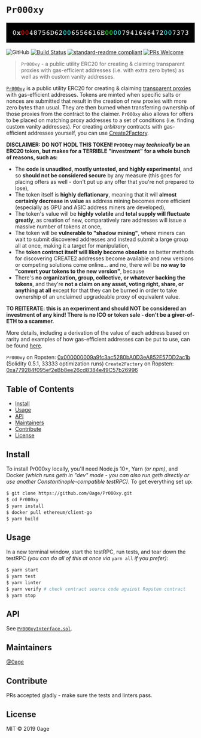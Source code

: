 # `Pr000xy`

![banner](images/Pr000xyBanner.gif)

![GitHub](https://img.shields.io/github/license/0age/Pr000xy.svg?colorB=brightgreen)
[![Build Status](https://travis-ci.org/0age/Pr000xy.svg?branch=master)](https://travis-ci.org/0age/Pr000xy)
[![standard-readme compliant](https://img.shields.io/badge/standard--readme-OK-green.svg?style=flat-square)](https://github.com/RichardLitt/standard-readme)
[![PRs Welcome](https://img.shields.io/badge/PRs-welcome-brightgreen.svg)](http://makeapullrequest.com)

> `Pr000xy` - a public utility ERC20 for creating & claiming transparent proxies with gas-efficient addresses (i.e. with extra zero bytes) as well as with custom vanity addresses.

[`Pr000xy`](https://github.com/0age/Pr000xy/blob/master/contracts/Pr000xy.sol) is a public utility ERC20 for creating & claiming [transparent proxies](https://blog.zeppelinos.org/the-transparent-proxy-pattern/) with gas-efficient addresses. Tokens are minted when specific salts or nonces are submitted that result in the creation of new proxies with more zero bytes than usual. They are then burned when transferring ownership of those proxies from the contract to the claimer. `Pr000xy` also allows for offers to be placed on matching proxy addresses to a set of conditions (i.e. finding custom vanity addresses). For creating *arbitrary* contracts with gas-efficient addresses yourself, you can use [Create2Factory](https://github.com/0age/Pr000xy/blob/master/contracts/Create2Factory.sol).

**DISCLAIMER: DO NOT HODL THIS TOKEN! `Pr000xy` may *technically* be an ERC20 token, but makes for a TERRIBLE "investment" for a whole bunch of reasons, such as:**
* The **code is unaudited, mostly untested, and highly experimental**, and so **should not be considered secure** by any measure (this goes for placing offers as well - don't put up any offer that you're not prepared to lose),
* The token itself is **highly deflationary**, meaning that it will **almost certainly decrease in value** as address mining becomes more efficient (especially as GPU and ASIC address miners are developed),
* The token's value will be **highly volatile** and **total supply will fluctuate greatly**, as creation of new, comparatively rare addresses will issue a massive number of tokens at once,
* The token will be **vulnerable to "shadow mining"**, where miners can wait to submit discovered addresses and instead submit a large group all at once, making it a target for manipulation,
* The **token contract itself will likely become obsolete** as better methods for discovering CREATE2 addresses become available and new versions or competing solutions come online... and no, there will be **no way to "convert your tokens to the new version"**, because
* There's **no organization, group, collective, or whatever backing the tokens**, and they're **not a claim on any asset, voting right, share, or anything at all** except for that they can be burned in order to take ownership of an unclaimed upgradeable proxy of equivalent value.

**TO REITERATE: this is an experiment and should NOT be considered an investment of any kind! There is no ICO or token sale - don't be a giver-of-ETH to a scammer.**

More details, including a derivation of the value of each address based on rarity and examples of how gas-efficient addresses can be put to use, can be found [here](https://medium.com/@0age/on-efficient-ethereum-addresses-3fef0596e263).

`Pr000xy` on Ropsten: [0x000000009a9fc3ac5280bA0D3eA852E57DD2ac1b](https://ropsten.etherscan.io/address/0x000000009a9fc3ac5280ba0d3ea852e57dd2ac1b) (Solidity 0.5.1, 33333 optimization runs)
`Create2Factory` on Ropsten: [0xa779284f095ef2eBb8ee26cd8384e49C57b26996](https://ropsten.etherscan.io/address/0xa779284f095ef2eBb8ee26cd8384e49C57b26996)

## Table of Contents

- [Install](#install)
- [Usage](#usage)
- [API](#api)
- [Maintainers](#maintainers)
- [Contribute](#contribute)
- [License](#license)

## Install
To install Pr000xy locally, you'll need Node.js 10+, Yarn *(or npm)*, and Docker *(which runs geth in "dev" mode - you can also run geth directly or use another Constantinople-compatible testRPC)*. To get everything set up:
```sh
$ git clone https://github.com/0age/Pr000xy.git
$ cd Pr000xy
$ yarn install
$ docker pull ethereum/client-go
$ yarn build
```

## Usage
In a new terminal window, start the testRPC, run tests, and tear down the testRPC *(you can do all of this at once via* `yarn all` *if you prefer)*:
```sh
$ yarn start
$ yarn test
$ yarn linter
$ yarn verify # check contract source code against Ropsten contract
$ yarn stop
```


## API

See [`Pr000xyInterface.sol`](https://github.com/0age/Pr000xy/blob/master/contracts/Pr000xyInterface.sol).

## Maintainers

[@0age](https://github.com/0age)

## Contribute

PRs accepted gladly - make sure the tests and linters pass.

## License

MIT © 2019 0age
